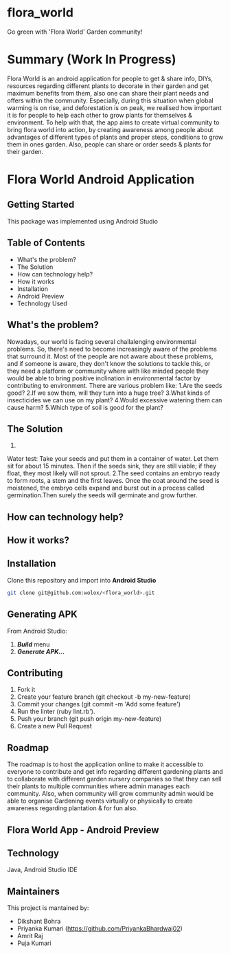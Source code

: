 # flora_world
Go green with 'Flora World' Garden community!

# Summary (Work In Progress)
Flora World is an android application for people to get & share info, DIYs, resources regarding different plants to decorate in their garden and get maximum benefits from them, also one can share their plant needs and offers within the community. Especially, during this situation when global warming is on rise, and deforestation is on peak, we realised how important it is for people to help each other to grow plants for themselves & environment. To help with that, the app aims to create virtual community to bring flora world into action, by creating awareness among people about advantages of different types of plants and proper steps, conditions to grow them in ones garden. Also, people can share or order seeds & plants for their garden.

# Flora World Android Application

## Getting Started
This package was implemented using Android Studio

## Table of Contents
* What's the problem?
* The Solution
* How can technology help?
* How it works
* Installation
* Android Preview
* Technology Used

## What's the problem?
Nowadays, our world is facing several challalenging environmental problems. So, there's need to become increasingly aware of the problems that surround it. Most of the people are not aware about these problems, and if someone is aware, they don't know the solutions to tackle this, or they need a platform or community where with like minded people they would be able to bring positive inclination in environmental factor by contributing to environment.
There are various problem like:
1.Are the seeds good?
2.If we sow them, will they turn into a huge tree? 
3.What kinds of insecticides we can use on my plant? 
4.Would excessive watering them can cause harm? 
5.Which type of soil is good for the plant? 
## The Solution
1.
Water test: Take your seeds and put them in a container of water. Let them sit for about 15 minutes. Then if the seeds sink, they are still viable; if they float, they most likely will not sprout.
2.The seed contains an embryo ready to form roots, a stem and the first leaves. Once the coat around the seed is moistened, the embryo cells expand and burst out in a process called germination.Then surely the seeds will germinate and grow further. 
## How can technology help?
## How it works?


## Installation
Clone this repository and import into **Android Studio**
```bash
git clone git@github.com:wolox/<flora_world>.git
```


## Generating APK
From Android Studio:
1. ***Build*** menu
2. ***Generate APK...***


## Contributing

1. Fork it
2. Create your feature branch (git checkout -b my-new-feature)
3. Commit your changes (git commit -m 'Add some feature')
4. Run the linter (ruby lint.rb').
5. Push your branch (git push origin my-new-feature)
6. Create a new Pull Request

## Roadmap
The roadmap is to host the application online to make it accessible to everyone to contribute and get info regarding different gardening plants and to collaborate with different garden nursery companies so that they can sell their plants to multiple communities where admin manages each community.
Also, when community will grow community admin would be able to organise Gardening events virtually or physically to create awareness regarding plantation & for fun also.

## Flora World App - Android Preview

## Technology
Java, Android Studio IDE

## Maintainers
This project is mantained by:
* Dikshant Bohra
* Priyanka Kumari (https://github.com/PriyankaBhardwaj02)
* Amrit Raj
* Puja Kumari
